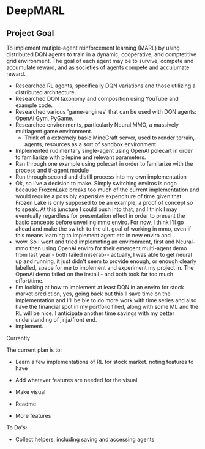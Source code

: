 # DeepMARL


## Project Goal

To implement mutiple-agent reinforcement learning (MARL) by using distributed DQN agents to train in a dynamic, cooperative, and comptetitive grid environment.
The goal of each agent may be to survive, compete and accumulate reward, and as societies of agents compete and acculumate reward.


- Researched RL agents, specifically DQN variations and those utilizing a distributed architecture.
- Researched DQN taxonomy and composition using YouTube and example code.
- Researched various 'game-engines' that can be used with DQN agents: OpenAI Gym, PyGame.
- Researched environments, particularly Neural MMO, a massively multiagent game environment.
  - Think of a extremely basic MineCraft server, used to render terrain, agents, resources as a sort of sandbox environment.
- Implemented rudimentary single-agent using OpenAI polecart in order to familiarize with pilepine and relevant parameters.
- Ran through one example using polecart in order to familarize with the process and tf-agent module
- Run through second and distill process into my own implementation
- Ok, so I've a decision to make. Simply switching enviros is nogo because FrozenLake breaks too much of the current implementation and would require a possibly expensive expenditure of time given that Frozen Lake is only supposed to be an example, a proof of concept so to speak. At this juncture I could push into that, and I think I may eventually regardless for presentation effect in order to present the basic concepts before unveiling mmo enviro. For now, I think I'll go ahead and make the switch to the ult. goal of working in mmo, even if this means learning to implement agent etc in new enviro and ...
- wow. So I went and tried implemnting an environment, first and Neural-mmo then using OpenAi enviro for their emergent multi-agent demo from last year - both failed miserab-- actually, I was able to get neural up and running, it just didn't seem to provide enough, or enough clearly labelled, space for me to implement and experiment my project in. The OpenAi demo failed on the install - and both took far too much effort/time.
- I'm looking at how to implement at least DQN in an enviro for stock market prediction, yes, going back but this'll save time on the implementation and I'll be ble to do more work with time series and also have the financial spot in my portfolio filled, along with some ML and the RL will be nice. I anticipate another time savings with my better understanding of jinja/front end.
- implement.




Currently


The current plan is to:
- Learn a few implementations of RL for stock market. noting features to have

- Add whatever features are needed for the visual
- Make visual
- Readme
- More features



To Do's:
- Collect helpers, including saving and accessing agents